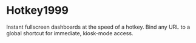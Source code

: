 # Hotkey1999
Instant fullscreen dashboards at the speed of a hotkey. Bind any URL to a global shortcut for immediate, kiosk-mode access.
